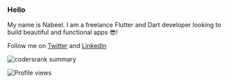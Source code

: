 ### Hello

My name is Nabeel. I am a freelance Flutter and Dart developer looking to build beautiful and functional apps 😎!

Follow me on [Twitter](https://twitter.com/exabyt3_) and [LinkedIn](https://www.linkedin.com/in/nabeel-parkar-9a33b717b/)

![codersrank summary](https://cr-ss-service.azurewebsites.net/api/ScreenShot?widget=summary&username=parkar99)

![Profile views](https://gpvc.arturio.dev/Parkar99)
